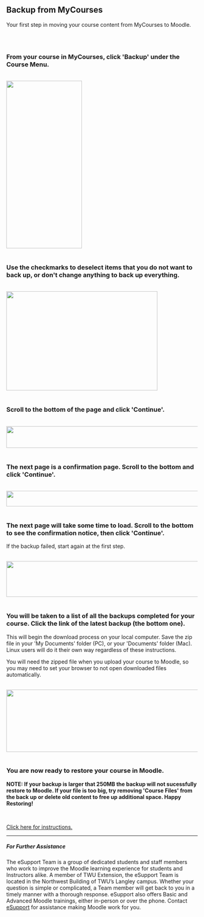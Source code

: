 <div class="clarify-article">
<h2 class="clarify-article-title">Backup from MyCourses</h2>

<div class="clarify-article-description">
<p>Your first step in moving your course content from MyCourses to Moodle.</p>
</div>
<div class="clarify-steps-container">
<div class="clarify-step-container" id="clarify-step-1">
<h3 class="clarify-step-title">&nbsp;</h3>
<h3 class="clarify-step-title">From your course in MyCourses, click &#39;Backup&#39; under the Course Menu.</h3>

<div class="clarify-step-image-wrapper">
<div class="clarify-step-image-container">&nbsp;</div>

<div class="clarify-step-image-container"><img alt="" class="clarify-step-image" height="441" src="http://media.screensteps.me/e-support/whll6e/from-your-course-in-mycourses--click--backup--under-the-course-menu.png?1499363126" width="199" /></div>
</div>
</div>

<div class="clarify-clear">&nbsp;</div>

<div class="clarify-step-container" id="clarify-step-2">
<h3 class="clarify-step-title">Use the checkmarks to deselect items that you do not want to back up, or don&#39;t change anything to back up everything.</h3>

<div class="clarify-step-image-wrapper">
<div class="clarify-step-image-container">&nbsp;</div>

<div class="clarify-step-image-container"><img alt="" class="clarify-step-image" height="261" src="http://media.screensteps.me/e-support/whll6e/use-the-checkmarks-to-deselect-items-that-you-do-not-want-to-back-up--or-don-t-change-anything-to-ba.png?1499363126" width="398" /></div>
</div>
</div>

<div class="clarify-clear">&nbsp;</div>

<div class="clarify-step-container" id="clarify-step-3">
<h3 class="clarify-step-title">Scroll to the bottom of the page and click &#39;Continue&#39;.</h3>

<div class="clarify-step-image-wrapper">
<div class="clarify-step-image-container">&nbsp;</div>

<div class="clarify-step-image-container"><img alt="" class="clarify-step-image" height="57" src="http://media.screensteps.me/e-support/whll6e/scroll-to-the-bottom-of-the-page-and-click--continue-.png?1499363127" width="638" /></div>
</div>
</div>

<div class="clarify-clear">&nbsp;</div>

<div class="clarify-step-container" id="clarify-step-4">
<h3 class="clarify-step-title">The next page is a confirmation page. Scroll to the bottom and click &#39;Continue&#39;.</h3>

<div class="clarify-step-image-wrapper">
<div class="clarify-step-image-container">&nbsp;</div>

<div class="clarify-step-image-container"><img alt="" class="clarify-step-image" height="41" src="http://media.screensteps.me/e-support/whll6e/the-next-page-is-a-confirmation-page-scroll-to-the-bottom-and-click--continue-.png?1499363128" width="662" /></div>
</div>
</div>

<div class="clarify-clear">&nbsp;</div>

<div class="clarify-step-container" id="clarify-step-5">
<h3 class="clarify-step-title">The next page will take some time to load. Scroll to the bottom to see the confirmation notice, then click &#39;Continue&#39;.</h3>

<div class="clarify-step-instructions">
<p>If the backup failed, start again at the first step.</p>
</div>

<div class="clarify-step-image-wrapper">
<div class="clarify-step-image-container">&nbsp;</div>

<div class="clarify-step-image-container"><img alt="" class="clarify-step-image" height="94" src="http://media.screensteps.me/e-support/whll6e/the-next-page-will-take-some-time-to-load-scroll-to-the-bottom-to-see-the-confirmation-notice--then-.png?1499363129" width="572" /></div>
</div>
</div>

<div class="clarify-clear">&nbsp;</div>

<div class="clarify-step-container" id="clarify-step-6">
<h3 class="clarify-step-title">You will be taken to a list of all the backups completed for your course. Click the link of the latest backup (the bottom one).</h3>

<div class="clarify-step-instructions">
<p>This will begin the download process on your local computer. Save the zip file in your &#39;My Documents&#39; folder (PC), or your &#39;Documents&#39; folder (Mac). Linux users will do it their own way regardless of these instructions.</p>

<p>You will need the zipped file when you upload your course to Moodle, so you may need to set your browser to not open downloaded files automatically.</p>
</div>

<div class="clarify-step-image-wrapper">
<div class="clarify-step-image-container">&nbsp;</div>

<div class="clarify-step-image-container"><img alt="" class="clarify-step-image" height="164" src="http://media.screensteps.me/e-support/whll6e/you-will-be-taken-to-a-list-of-all-the-backups-completed-for-your-course-click-the-link-of-the-lates.png?1499363129" width="769" /></div>
</div>
</div>

<div class="clarify-clear">&nbsp;</div>

<div class="clarify-step-container" id="clarify-step-7">
<h3 class="clarify-step-title">You are now ready to restore your course in Moodle.</h3>

<p><strong>NOTE: If your backup is larger that 250MB the backup will not sucessfully restore to Moodle. If your file is too big, try removing &#39;Course Files&#39; from the back up or delete old content to free up additional space. Happy Restoring!</strong></p>

<p>&nbsp;</p>

<div class="clarify-step-instructions">
<p><a href="https://trinitywestern.teamdynamix.com/TDClient/KB/ArticleDet?ID=32925" target="_blank">Click here for instructions.</a></p>
</div>
</div>

---

##### For Further Assistance

The eSupport Team is a group of dedicated students and staff members who work to improve the Moodle learning experience for students and Instructors alike. A member of TWU Extension, the eSupport Team is located in the Northwest Building of TWU’s Langley campus. Whether your question is simple or complicated, a Team member will get back to you in a timely manner with a thorough response. eSupport also offers Basic and Advanced Moodle trainings, either in-person or over the phone. Contact [eSupport](https://trinitywestern.teamdynamix.com/TDClient/Requests/ServiceDet?ID=16141) for assistance making Moodle work for you.

